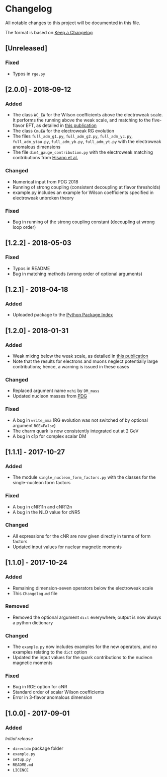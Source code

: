 # Changelog
All notable changes to this project will be documented in this file.

The format is based on [Keep a Changelog](http://keepachangelog.com/en/1.0.0/)

## [Unreleased]
### Fixed
- Typos in `rge.py`

## [2.0.0] - 2018-09-12
### Added
- The class `WC_EW` for the Wilson coefficients above the electroweak scale.
  It performs the running above the weak scale, and matching to the five-flavor EFT,
  as detailed in [this publication](https://arxiv.org/abs/1809.03506)
- The class `CmuEW` for the electroweak RG evolution
- The files `full_adm_g1.py`, `full_adm_g2.py`,  `full_adm_yc.py`,  `full_adm_ytau.py`,
  `full_adm_yb.py`,  `full_adm_yt.py` with the electroweak anomalous dimensions
- The file `dim4_gauge_contribution.py` with the electroweak matching contributions from [Hisano et al.](https://arxiv.org/abs/1104.0228)

### Changed
- Numerical input from PDG 2018
- Running of strong coupling (consistent decoupling at flavor thresholds)
- example.py includes an example for Wilson coefficients specified in electroweak unbroken theory

### Fixed
- Bug in running of the strong coupling constant (decoupling at wrong loop order)

## [1.2.2] - 2018-05-03
### Fixed
- Typos in README
- Bug in matching methods (wrong order of optional arguments)

## [1.2.1] - 2018-04-18
### Added
- Uploaded package to the [Python Package Index](https://pypi.org/)

## [1.2.0] - 2018-01-31
### Added
- Weak mixing below the weak scale, as detailed in [this publication](https://arxiv.org/abs/1801.04240)
- Note that the results for electrons and muons neglect potentially large contributions; hence, a warning is issued in these cases

### Changed
- Replaced argument name `mchi` by `DM_mass`
- Updated nucleon masses from [PDG](http://pdg.lbl.gov/)

### Fixed
- A bug in `write_mma` (RG evolution was not switched of by optional argument `RGE=False`)
- The charm quark is now consistently integrated out at 2 GeV
- A bug in c1p for complex scalar DM

## [1.1.1] - 2017-10-27
### Added
- The module `single_nucleon_form_factors.py` with the classes for the single-nucleon form factors

### Fixed
- A bug in cNR11n and cNR12n
- A bug in the NLO value for cNR5

### Changed
- All expressions for the cNR are now given directly in terms of form factors
- Updated input values for nuclear magnetic moments

## [1.1.0] - 2017-10-24
### Added
- Remaining dimension-seven operators below the electroweak scale
- This `Changelog.md` file

### Removed
- Removed the optional argument `dict` everywhere; output is now always a python dictionary

### Changed
- The `example.py` now includes examples for the new operators, and no examples relating to the `dict` option 
- Updated the input values for the quark contributions to the nucleon magnetic moments

### Fixed
- Bug in RGE option for cNR
- Standard order of scalar Wilson coefficients
- Error in 3-flavor anomalous dimension

## [1.0.0] - 2017-09-01
### Added
*Initial release*

- `directdm` package folder
- `example.py`
- `setup.py`
- `README.md`
- `LICENCE`
